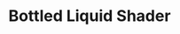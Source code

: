 ---
layout: page
title: Bottled Liquid Shader
external-url: https://github.com/CaptainProton42/LiquidContainerDemo/
thumbnail-video: assets/liquid-shader.mp4
gh-repo: captainproton42/LiquidContainerDemo
category: Tutorials & Demos
summary: 'A convincing "liquid-in-bottle" shader inspired by a certain tweet. Made in the Godot Engine.'
tags: ["MIT License", "Demo", "Godot"]
---